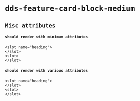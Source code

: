 # `dds-feature-card-block-medium`

## `Misc attributes`

####   `should render with minimum attributes`

```
<slot name="heading">
</slot>
<slot>
</slot>

```

####   `should render with various attributes`

```
<slot name="heading">
</slot>
<slot>
</slot>

```

